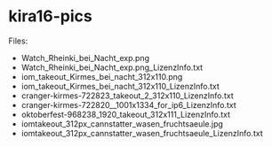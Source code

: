 # kira16-pics

Files:
 - Watch_Rheinki_bei_Nacht_exp.png 
 - Watch_Rheinki_bei_Nacht_exp.png_LizenzInfo.txt
 - iom_takeout_Kirmes_bei_nacht_312x110.png
 - iom_takeout_Kirmes_bei_nacht_312x110_LizenzInfo.txt
 - cranger-kirmes-722823_takeout_2_312x110_LizenzInfo.txt
 - cranger-kirmes-722820__1001x1334_for_ip6_LizenzInfo.txt
 - oktoberfest-968238_1920_takeout_312x111_LizenzInfo.txt
 - iomtakeout_312px_cannstatter_wasen_fruchtsaeule.jpg
 - iomtakeout_312px_cannstatter_wasen_fruchtsaeule_LizenzInfo.txt

